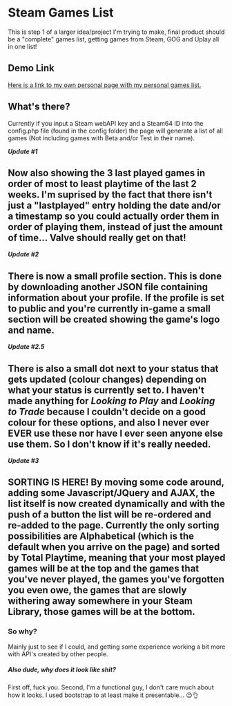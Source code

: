 # Steam Games List
This is step 1 of a larger idea/project I'm trying to make, final product should be a "complete" games list, getting games from Steam, GOG and Uplay all in one list!

## Demo Link
[Here is a link to my own personal page with my personal games list.](http://thomas.vanderven.se/games)

## What's there?
Currently if you input a Steam webAPI key and a Steam64 ID into the config.php file (found in the config folder) the page will generate a list of all games (Not including games with Beta and/or Test in their name).

**_Update #1_**

Now also showing the 3 last played games in order of most to least playtime of the last 2 weeks.
I'm suprised by the fact that there isn't just a "lastplayed" entry holding the date and/or a timestamp so you could actually order them in order of playing them, instead of just the amount of time... Valve should really get on that!
---

**_Update #2_**

There is now a small profile section. This is done by downloading another JSON file containing information about your profile.
If the profile is set to public and you're currently in-game a small section will be created showing the game's logo and name.
---

**_Update #2.5_**

There is also a small dot next to your status that gets updated (colour changes) depending on what your status is currently set to.
I haven't made anything for _Looking to Play_ and _Looking to Trade_ because I couldn't decide on a good colour for these options, and also I never ever EVER use these nor have I ever seen anyone else use them. So I don't know if it's really needed.
---

**_Update #3_**

**SORTING IS HERE!**
By moving some code around, adding some Javascript/JQuery and AJAX, the list itself is now created dynamically and with the push of a button the list will be re-ordered and re-added to the page. Currently the only sorting possibilities are Alphabetical (which is the default when you arrive on the page) and sorted by Total Playtime, meaning that your most played games will be at the top and the games that you've never played, the games you've forgotten you even owe, the games that are slowly withering away somewhere in your Steam Library, those games will be at the bottom.
---

### So why?
Mainly just to see if I could, and getting some experience working a bit more with API's created by other people.

##### Also dude, why does it look like shit?
First off, fuck you. Second, I'm a functional guy, I don't care much about how it looks. I used bootstrap to at least make it presentable... :wink::ok_hand: